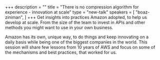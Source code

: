 +++
description = ""
title = "There is no compression algorithm for experience - innovation at scale"
type = "new-talk"
speakers = [
        "boaz-ziniman",
]
+++
Get insights into practices Amazon adopted, to help us develop at scale.
From the size of the team to invest in APIs and other methods you might want to use in your own business.

Amazon has its own, unique way, to do things and keep innovating on a daily basis while being one of the biggest companies in the world.
This session will share few lessons from 10 years of AWS and focus on some of the mechanisms and best practices, that worked for us.